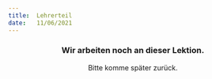 ```yaml
---
title:  Lehrerteil
date:   11/06/2021
---
```


### <center>Wir arbeiten noch an dieser Lektion.</center>
<center>Bitte komme später zurück.</center>